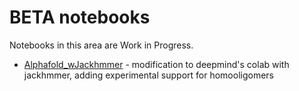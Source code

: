 # BETA notebooks
Notebooks in this area are Work in Progress.

- [Alphafold_wJackhmmer](https://colab.research.google.com/github/sokrypton/ColabFold/blob/main/beta/AlphaFold_wJackhmmer.ipynb) - modification to deepmind's colab with jackhmmer, adding experimental support for homooligomers
